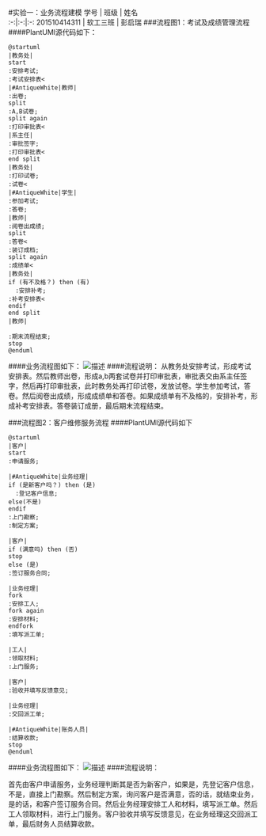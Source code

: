 ﻿#实验一：业务流程建模
学号  | 班级 | 姓名  
:-:|:-:|:-:
    201510414311    |     软工三班      |   彭启瑞
###流程图1：考试及成绩管理流程
####PlantUMl源代码如下：

```
@startuml
|教务处|
start
:安排考试;
:考试安排表<
|#AntiqueWhite|教师|
:出卷;
split
:A,B试卷;
split again
:打印审批表<
|系主任|
:审批签字;
:打印审批表<
end split
|教务处|
:打印试卷;
:试卷<
|#AntiqueWhite|学生|
:参加考试;
:答卷;
|教师|
:阅卷出成绩;
split
:答卷<
:装订成档;
split again
:成绩单<
|教务处|
if (有不及格？) then (有)
  :安排补考;
:补考安排表<
endif
end split
|教师|

:期末流程结束;
stop
@enduml
```
####业务流程图如下：
![](./1.png '描述')
####流程说明：
从教务处安排考试，形成考试安排表。然后教师出卷，形成a,b两套试卷并打印审批表，审批表交由系主任签字，然后再打印审批表，此时教务处再打印试卷，发放试卷。学生参加考试，答卷。然后阅卷出成绩，形成成绩单和答卷。如果成绩单有不及格的，安排补考，形成补考安排表。答卷装订成册，最后期末流程结束。

###流程图2：客户维修服务流程
####PlantUMl源代码如下

```
@startuml
|客户|
start
:申请服务;

|#AntiqueWhite|业务经理|
if (是新客户吗？) then (是)
  :登记客户信息;
else(不是)
endif
:上门勘察;
:制定方案;

|客户|
if (满意吗) then (否)
stop
else (是)
:签订服务合同;

|业务经理|
fork
:安排工人;
fork again
:安排材料;
endfork
:填写派工单;

|工人|
:领取材料;
:上门服务;

|客户|
:验收并填写反馈意见;

|业务经理|
:交回派工单;

|#AntiqueWhite|账务人员|
:结算收款;
stop
@enduml
```
####业务流程图如下：
![](./2.png '描述')
####流程说明：

首先由客户申请服务，业务经理判断其是否为新客户，如果是，先登记客户信息，不是，直接上门勘察。然后制定方案，询问客户是否满意，否的话，就结束业务，是的话，和客户签订服务合同。然后业务经理安排工人和材料，填写派工单。然后工人领取材料，进行上门服务。客户验收并填写反馈意见，在业务经理这交回派工单，最后财务人员结算收款。



